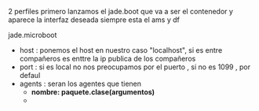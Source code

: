 2 perfiles 
primero lanzamos el jade.boot
que va a ser el contenedor y aparece la interfaz deseada
	siempre esta el ams y df



jade.microboot 
 - host : ponemos el host en nuestro caso "localhost", si es entre compañeros es enttre la ip publica de los compañeros 
 - port : si es local no nos preocupamos por el puerto ,  si no es 1099 , por defaul 
 - agents : seran los agentes que tienen 
	 - **nombre: paquete.clase(argumentos)**
	 -  